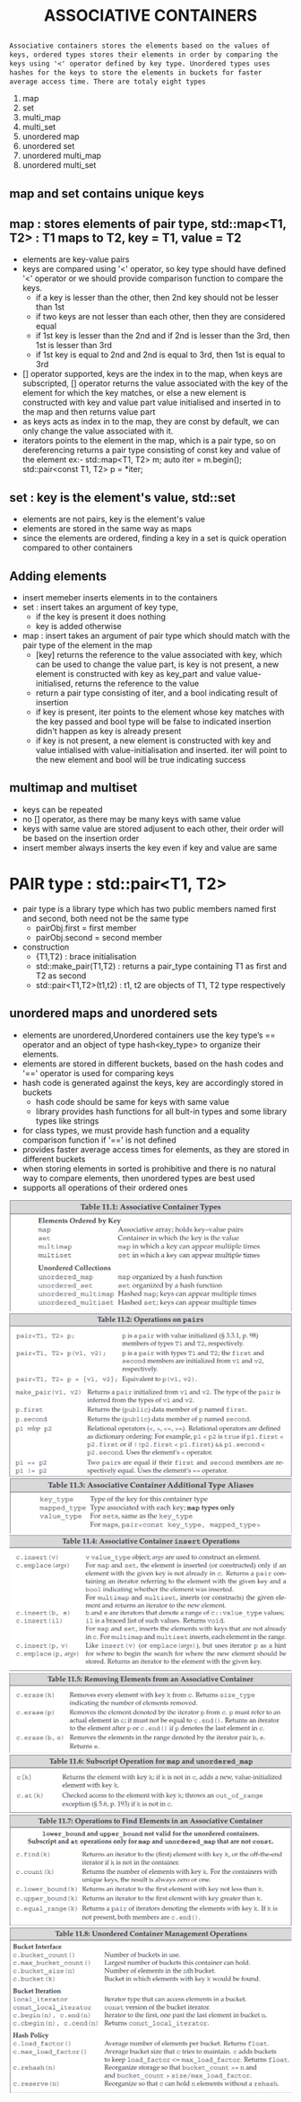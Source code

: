 # <p style="text-align:center">ASSOCIATIVE CONTAINERS</p>
    Associative containers stores the elements based on the values of keys, ordered types stores their elements in order by comparing the keys using '<' operator defined by key type. Unordered types uses hashes for the keys to store the elements in buckets for faster average access time. There are totaly eight types
1. map  
2. set
3. multi_map
4. multi_set
5. unordered map
6. unordered set
7. unordered multi_map
8. unordered multi_set

## map and set contains unique keys
## map : stores elements of pair type, std::map<T1, T2>  : T1 maps to T2, key = T1,  value = T2
- elements are key-value pairs 
- keys are compared using '<' operator, so key type should have defined '<' operator or we should provide comparison function to compare the keys.
    * if a key is lesser than the other, then 2nd key should not be lesser than 1st
    * if two keys are not lesser than each other, then they are considered equal
    * if 1st key is lesser than the 2nd and if 2nd is lesser than the 3rd, then 1st is lesser than 3rd
    * if 1st key is equal to 2nd and 2nd is equal to 3rd, then 1st is equal to 3rd
- [] operator supported, keys are the index in to the map, when keys are subscripted, [] operator returns the value associated with the key of the element for which the key matches, or else a new element is constructed with key and value part value initialised and inserted in to the map and then returns value part 
- as keys acts as index in to the map, they are const by default, we can only change the value associated with it.
- iterators points to the element in the map, which is a pair type, so on dereferencing returns a pair type consisting of const key and value of the element
    ex:- std::map<T1, T2> m;
        auto iter = m.begin();
        std::pair<const T1, T2> p = *iter;

## set : key is the element's value, std::set<T> 
- elements are not pairs, key is the element's value
- elements are stored in the same way as maps
- since the elements are ordered, finding a key in a set is quick operation compared to other containers

## Adding elements
- insert memeber inserts elements in to the containers
- set : insert takes an argument of key type, 
    * if the key is present it does nothing
    * key is added otherwise
- map : insert takes an argument of pair type which should match with the pair type of the element in the map
    * [key] returns the reference to the value associated with key, which can be used to change the value part, is key is not present, a new element is constructed with key as key_part and value value-initialised, returns the reference to the value
    * return a pair type consisting of iter, and a bool indicating result of insertion
    * if key is present, iter points to the element whose key matches with the key passed and bool type will be false to indicated insertion didn't happen as key is already present
    * if key is not present, a new element is constructed with key and value intialised with value-initialisation and inserted. iter will point to the new element and bool will be true indicating success

## multimap and multiset
- keys can be repeated
- no [] operator, as there may be many keys with same value
- keys with same value are stored adjusent to each other, their order will be based on the insertion order
- insert member always inserts the key even if key and value are same 

# PAIR type : std::pair<T1, T2>
- pair type is a library type which has two public members named first and second, both need not be the same type
    * pairObj.first = first member
    * pairObj.second = second member
- construction
    * {T1,T2} : brace initialisation
    * std::make_pair(T1,T2) : returns a pair_type containing T1 as first and T2 as second
    * std::pair<T1,T2>(t1,t2) : t1, t2 are objects of T1, T2 type respectively

## unordered maps and unordered sets
- elements are unordered,Unordered containers use the key type’s == operator and an object of type hash<key_type> to organize their elements.
- elements are stored in different buckets, based on the hash codes and '==' operator is used for comparing keys
- hash code is generated against the keys, key are accordingly stored in buckets
    * hash code should be same for keys with same value
    * library provides hash functions for all bult-in types and some library types like strings
- for class types, we must provide hash function and a equality comparison function if '==' is not defined
- provides faster average access times for elements, as they are stored in different buckets
- when storing elements in sorted is prohibitive and there is no natural way to compare elements, then unordered types are best used
- supports all operations of their ordered ones

![AssociativeContainers](../../pictures/Table11_1_AssociativeContainers.png) 
![OperationsOnPairs](../../pictures/Table_11_2_OperatinsOnPairs.png) 
![AssociativeContainerTypes](../../pictures/Table_11_3_AssociativeContainerTypes.png) 
![insertOperations](../../pictures/Table_11_4_insertOperations.png) 
![RemovingElements](../../pictures/Table_11_5_RemovingElements.png) 
![SubscriptOperation](../../pictures/Table_11_6_SubscriptOperation.png) 
![findOperations](../../pictures/Table_11_7_findOperations.png) 
![UnorderContainers](../../pictures/Table_11_8_UnorderedContainers.png)




